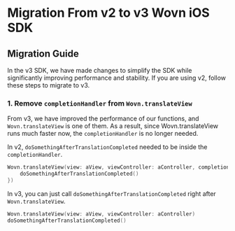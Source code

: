 # Migration From v2 to v3 Wovn iOS SDK

## Migration Guide
  
In the v3 SDK, we have made changes to simplify the SDK while significantly improving performance and stability. If you are using v2, follow these steps to migrate to v3.

### 1. Remove `completionHandler` from `Wovn.translateView`

From v3, we have improved the performance of our functions, and `Wovn.translateView` is one of them. As a result, since Wovn.translateView runs much faster now, the `completionHandler` is no longer needed.

In v2, `doSomethingAfterTranslationCompleted` needed to be inside the `completionHandler`.
```swift
Wovn.translateView(view: aView, viewController: aController, completionHandler: {
    doSomethingAfterTranslationCompleted()
})
```

In v3, you can just call `doSomethingAfterTranslationCompleted` right after `Wovn.translateView`.
```swift
Wovn.translateView(view: aView, viewController: aController)
doSomethingAfterTranslationCompleted()
```